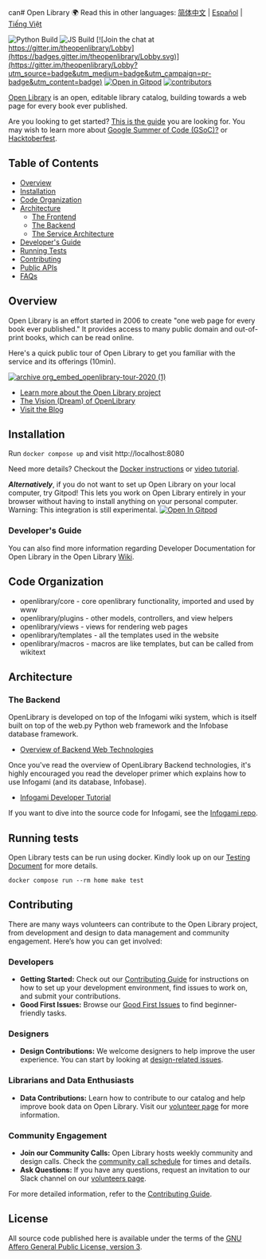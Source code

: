 can# Open Library
🌍 Read this in other languages: [简体中文](Readme_chinese.md) | [Español](Readme_es.md) | [Tiếng Việt](Readme_vn.md)


![Python Build](https://github.com/internetarchive/openlibrary/actions/workflows/python_tests.yml/badge.svg)
![JS Build](https://github.com/internetarchive/openlibrary/actions/workflows/javascript_tests.yml/badge.svg)
[![Join the chat at https://gitter.im/theopenlibrary/Lobby](https://badges.gitter.im/theopenlibrary/Lobby.svg)](https://gitter.im/theopenlibrary/Lobby?utm_source=badge&utm_medium=badge&utm_campaign=pr-badge&utm_content=badge)
[![Open in Gitpod](https://img.shields.io/badge/Contribute%20with-Gitpod-908a85?logo=gitpod)](https://gitpod.io/#https://github.com/internetarchive/openlibrary/)
[![contributors](https://img.shields.io/github/contributors/internetarchive/openlibrary.svg)](https://github.com/internetarchive/openlibrary/graphs/contributors)

[Open Library](https://openlibrary.org) is an open, editable library catalog, building towards a web page for every book ever published.

Are you looking to get started? [This is the guide](https://github.com/internetarchive/openlibrary/blob/master/CONTRIBUTING.md) you are looking for. You may wish to learn more about [Google Summer of Code (GSoC)?](https://github.com/internetarchive/openlibrary/wiki/Google-Summer-of-Code) or [Hacktoberfest](https://github.com/internetarchive/openlibrary/wiki/Hacktoberfest).

## Table of Contents
   - [Overview](#overview)
   - [Installation](#installation)
   - [Code Organization](#code-organization)
   - [Architecture](#architecture)
     - [The Frontend](https://github.com/internetarchive/openlibrary/wiki/Frontend-Guide)
     - [The Backend](#the-backend)
     - [The Service Architecture](https://github.com/internetarchive/openlibrary/wiki/Production-Service-Architecture)
   - [Developer's Guide](#developers-guide)
   - [Running Tests](#running-tests)
   - [Contributing](#contributing)
   - [Public APIs](https://openlibrary.org/developers/api)
   - [FAQs](https://openlibrary.org/help/faq)

## Overview

Open Library is an effort started in 2006 to create "one web page for every book ever published." It provides access to many public domain and out-of-print books, which can be read online.

Here's a quick public tour of Open Library to get you familiar with the service and its offerings (10min).

[![archive org_embed_openlibrary-tour-2020 (1)](https://user-images.githubusercontent.com/978325/91348906-55940d00-e799-11ea-83b9-17cd4d99642b.png)](https://archive.org/embed/openlibrary-tour-2020/openlibrary.ogv)

- [Learn more about the Open Library project](https://openlibrary.org/about)
- [The Vision (Dream) of OpenLibrary](https://openlibrary.org/about/vision)
- [Visit the Blog](https://blog.openlibrary.org)

## Installation

Run `docker compose up` and visit http://localhost:8080

Need more details? Checkout the [Docker instructions](https://github.com/internetarchive/openlibrary/blob/master/docker/README.md)
or [video tutorial](https://archive.org/embed/openlibrary-developer-docs/openlibrary-docker-set-up.mp4).

***Alternatively***, if you do not want to set up Open Library on your local computer, try Gitpod!
This lets you work on Open Library entirely in your browser without having to install anything on your personal computer.
Warning: This integration is still experimental.
[![Open In Gitpod](https://img.shields.io/badge/Contribute%20with-Gitpod-908a85?logo=gitpod)](https://gitpod.io/#https://github.com/internetarchive/openlibrary/)

### Developer's Guide

You can also find more information regarding Developer Documentation for Open Library in the Open Library [Wiki](https://github.com/internetarchive/openlibrary/wiki/).

## Code Organization

* openlibrary/core - core openlibrary functionality, imported and used by www
* openlibrary/plugins - other models, controllers, and view helpers
* openlibrary/views - views for rendering web pages
* openlibrary/templates - all the templates used in the website
* openlibrary/macros - macros are like templates, but can be called from wikitext

## Architecture

### The Backend

OpenLibrary is developed on top of the Infogami wiki system, which is itself built on top of the web.py Python web framework and the Infobase database framework.

- [Overview of Backend Web Technologies](https://openlibrary.org/about/tech)

Once you've read the overview of OpenLibrary Backend technologies, it's highly encouraged you read the developer primer which explains how to use Infogami (and its database, Infobase).

- [Infogami Developer Tutorial](https://openlibrary.org/dev/docs/infogami)

If you want to dive into the source code for Infogami, see the [Infogami repo](https://github.com/internetarchive/infogami).

## Running tests

Open Library tests can be run using docker. Kindly look up on our [Testing Document](https://github.com/internetarchive/openlibrary/wiki/Testing) for more details.

```
docker compose run --rm home make test
```

## Contributing

There are many ways volunteers can contribute to the Open Library project, from development and design to data management and community engagement. Here’s how you can get involved:

### Developers
- **Getting Started:** Check out our [Contributing Guide](https://github.com/internetarchive/openlibrary/blob/master/CONTRIBUTING.md) for instructions on how to set up your development environment, find issues to work on, and submit your contributions.
- **Good First Issues:** Browse our [Good First Issues](https://github.com/internetarchive/openlibrary/issues?q=is%3Aissue+is%3Aopen+-linked%3Apr+label%3A%22Good+First+Issue%22+no%3Aassignee) to find beginner-friendly tasks.

### Designers
- **Design Contributions:** We welcome designers to help improve the user experience. You can start by looking at [design-related issues](https://github.com/internetarchive/openlibrary/labels/design).

### Librarians and Data Enthusiasts
- **Data Contributions:** Learn how to contribute to our catalog and help improve book data on Open Library. Visit our [volunteer page](https://openlibrary.org/volunteer) for more information.

### Community Engagement
- **Join our Community Calls:** Open Library hosts weekly community and design calls. Check the [community call schedule](https://github.com/internetarchive/openlibrary/wiki/Community-Call) for times and details.
- **Ask Questions:** If you have any questions, request an invitation to our Slack channel on our [volunteers page](https://openlibrary.org/volunteer).

For more detailed information, refer to the [Contributing Guide](https://github.com/internetarchive/openlibrary/blob/master/CONTRIBUTING.md).


## License

All source code published here is available under the terms of the [GNU Affero General Public License, version 3](https://www.gnu.org/licenses/agpl-3.0.html).
